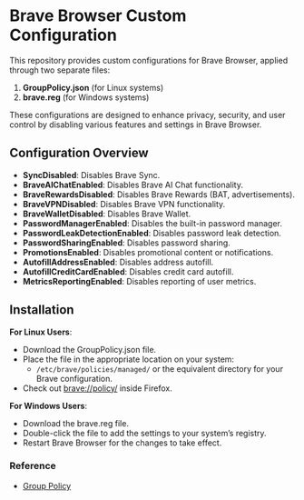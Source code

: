# Brave Browser Custom Configuration

This repository provides custom configurations for Brave Browser, applied through two separate files:

1. **GroupPolicy.json** (for Linux systems)
2. **brave.reg** (for Windows systems)

These configurations are designed to enhance privacy, security, and user control by disabling various features and settings in Brave Browser.

## Configuration Overview

- **SyncDisabled**: Disables Brave Sync.
- **BraveAIChatEnabled**: Disables Brave AI Chat functionality.
- **BraveRewardsDisabled**: Disables Brave Rewards (BAT, advertisements).
- **BraveVPNDisabled**: Disables Brave VPN functionality.
- **BraveWalletDisabled**: Disables Brave Wallet.
- **PasswordManagerEnabled**: Disables the built-in password manager.
- **PasswordLeakDetectionEnabled**: Disables password leak detection.
- **PasswordSharingEnabled**: Disables password sharing.
- **PromotionsEnabled**: Disables promotional content or notifications.
- **AutofillAddressEnabled**: Disables address autofill.
- **AutofillCreditCardEnabled**: Disables credit card autofill.
- **MetricsReportingEnabled**: Disables reporting of user metrics.

## Installation

**For Linux Users**:

- Download the GroupPolicy.json file.
- Place the file in the appropriate location on your system:
  - `/etc/brave/policies/managed/` or the equivalent directory for your Brave configuration.
- Check out [brave://policy/](brave://policy/) inside Firefox.

**For Windows Users**:

- Download the brave.reg file.
- Double-click the file to add the settings to your system’s registry.
- Restart Brave Browser for the changes to take effect.

### Reference

- [Group Policy](https://support.brave.com/hc/en-us/articles/360039248271-Group-Policy)
